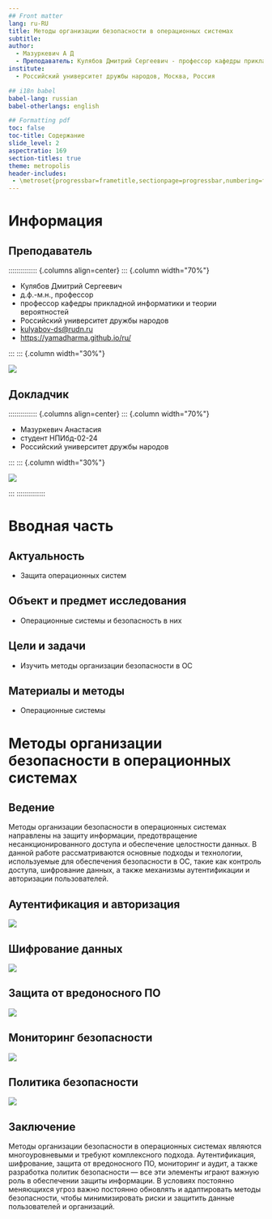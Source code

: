```yaml
---
## Front matter
lang: ru-RU
title: Методы организации безопасности в операционных системах
subtitle: 
author:
  - Мазуркевич А Д
  - Преподаватель: Кулябов Дмитрий Сергеевич - профессор кафедры прикладной информатики и теории вероятностей
institute:
  - Российский университет дружбы народов, Москва, Россия

## i18n babel
babel-lang: russian
babel-otherlangs: english

## Formatting pdf
toc: false
toc-title: Содержание
slide_level: 2
aspectratio: 169
section-titles: true
theme: metropolis
header-includes:
 - \metroset{progressbar=frametitle,sectionpage=progressbar,numbering=fraction}
---
```


# Информация

## Преподаватель

:::::::::::::: {.columns align=center}
::: {.column width="70%"}

  * Кулябов Дмитрий Сергеевич
  * д.ф.-м.н., профессор
  * профессор кафедры прикладной информатики и теории вероятностей
  * Российский университет дружбы народов
  * [kulyabov-ds@rudn.ru](mailto:kulyabov-ds@rudn.ru)
  * <https://yamadharma.github.io/ru/>

:::
::: {.column width="30%"}

![](./image/kulyabov.jpg)

## Докладчик

:::::::::::::: {.columns align=center}
::: {.column width="70%"}

  * Мазуркевич Анастасия
  * студент НПИбд-02-24
  * Российский университет дружбы народов

:::
::: {.column width="30%"}

![](./image/mazur.jpg)


:::
::::::::::::::

# Вводная часть

## Актуальность

- Защита операционных систем

## Объект и предмет исследования

- Операционные системы и безопасность в них

## Цели и задачи

- Изучить методы организации безопасности в ОС

## Материалы и методы

- Операционные системы

# Методы организации безопасности в операционных системах

## Ведение

Методы организации безопасности в операционных системах направлены на защиту информации, предотвращение несанкционированного доступа и обеспечение целостности данных. В данной работе рассматриваются основные подходы и технологии, используемые для обеспечения безопасности в ОС, такие как контроль доступа, шифрование данных, а также механизмы аутентификации и авторизации пользователей.

## Аутентификация и авторизация

![](./image/22.png)

## Шифрование данных

![](./image/33.png)

## Защита от вредоносного ПО

![](./image/44.jpg)

## Мониторинг безопасности

![](./image/55.jpg)

## Политика безопасности

![](./image/66.png)

## Заключение

Методы организации безопасности в операционных системах являются многоуровневыми и требуют комплексного подхода. Аутентификация, шифрование, защита от вредоносного ПО, мониторинг и аудит, а также разработка политик безопасности — все эти элементы играют важную роль в обеспечении защиты информации. В условиях постоянно меняющихся угроз важно постоянно обновлять и адаптировать методы безопасности, чтобы минимизировать риски и защитить данные пользователей и организаций.


